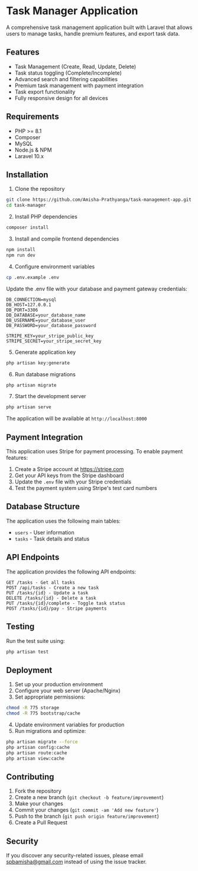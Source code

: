 # Task Manager Application

A comprehensive task management application built with Laravel that allows users to manage tasks, handle premium features, and export task data.

## Features

* Task Management (Create, Read, Update, Delete)
* Task status toggling (Complete/Incomplete)
* Advanced search and filtering capabilities
* Premium task management with payment integration
* Task export functionality
* Fully responsive design for all devices

## Requirements

* PHP >= 8.1
* Composer
* MySQL
* Node.js & NPM
* Laravel 10.x

## Installation

1. Clone the repository
```bash
git clone https://github.com/Amisha-Prathyanga/task-management-app.git
cd task-manager
```

2. Install PHP dependencies
```bash
composer install
```

3. Install and compile frontend dependencies
```bash
npm install
npm run dev
```

4. Configure environment variables
```bash
cp .env.example .env
```
Update the .env file with your database and payment gateway credentials:
```
DB_CONNECTION=mysql
DB_HOST=127.0.0.1
DB_PORT=3306
DB_DATABASE=your_database_name
DB_USERNAME=your_database_user
DB_PASSWORD=your_database_password

STRIPE_KEY=your_stripe_public_key
STRIPE_SECRET=your_stripe_secret_key
```

5. Generate application key
```bash
php artisan key:generate
```

6. Run database migrations
```bash
php artisan migrate
```

7. Start the development server
```bash
php artisan serve
```

The application will be available at `http://localhost:8000`

## Payment Integration

This application uses Stripe for payment processing. To enable payment features:

1. Create a Stripe account at https://stripe.com
2. Get your API keys from the Stripe dashboard
3. Update the `.env` file with your Stripe credentials
4. Test the payment system using Stripe's test card numbers

## Database Structure

The application uses the following main tables:

- `users` - User information
- `tasks` - Task details and status

## API Endpoints

The application provides the following API endpoints:

```
GET /tasks - Get all tasks
POST /api/tasks - Create a new task
PUT /tasks/{id} - Update a task
DELETE /tasks/{id} - Delete a task
PUT /tasks/{id}/complete - Toggle task status
POST /tasks/{id}/pay - Stripe payments
```

## Testing

Run the test suite using:
```bash
php artisan test
```

## Deployment

1. Set up your production environment
2. Configure your web server (Apache/Nginx)
3. Set appropriate permissions:
```bash
chmod -R 775 storage
chmod -R 775 bootstrap/cache
```
4. Update environment variables for production
5. Run migrations and optimize:
```bash
php artisan migrate --force
php artisan config:cache
php artisan route:cache
php artisan view:cache
```

## Contributing

1. Fork the repository
2. Create a new branch (`git checkout -b feature/improvement`)
3. Make your changes
4. Commit your changes (`git commit -am 'Add new feature'`)
5. Push to the branch (`git push origin feature/improvement`)
6. Create a Pull Request

## Security

If you discover any security-related issues, please email spbamisha@gmail.com instead of using the issue tracker.
